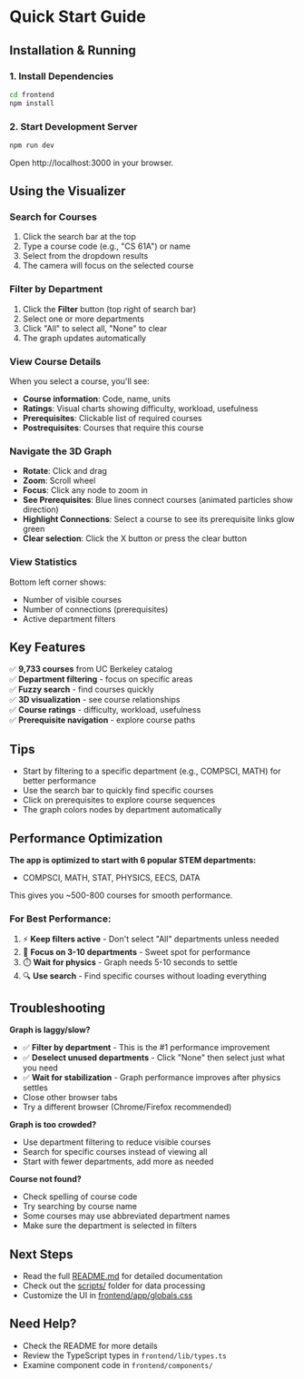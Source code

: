 # Quick Start Guide

## Installation & Running

### 1. Install Dependencies
```bash
cd frontend
npm install
```

### 2. Start Development Server
```bash
npm run dev
```

Open http://localhost:3000 in your browser.

## Using the Visualizer

### Search for Courses
1. Click the search bar at the top
2. Type a course code (e.g., "CS 61A") or name
3. Select from the dropdown results
4. The camera will focus on the selected course

### Filter by Department
1. Click the **Filter** button (top right of search bar)
2. Select one or more departments
3. Click "All" to select all, "None" to clear
4. The graph updates automatically

### View Course Details
When you select a course, you'll see:
- **Course information**: Code, name, units
- **Ratings**: Visual charts showing difficulty, workload, usefulness
- **Prerequisites**: Clickable list of required courses
- **Postrequisites**: Courses that require this course

### Navigate the 3D Graph
- **Rotate**: Click and drag
- **Zoom**: Scroll wheel
- **Focus**: Click any node to zoom in
- **See Prerequisites**: Blue lines connect courses (animated particles show direction)
- **Highlight Connections**: Select a course to see its prerequisite links glow green
- **Clear selection**: Click the X button or press the clear button

### View Statistics
Bottom left corner shows:
- Number of visible courses
- Number of connections (prerequisites)
- Active department filters

## Key Features

✅ **9,733 courses** from UC Berkeley catalog  
✅ **Department filtering** - focus on specific areas  
✅ **Fuzzy search** - find courses quickly  
✅ **3D visualization** - see course relationships  
✅ **Course ratings** - difficulty, workload, usefulness  
✅ **Prerequisite navigation** - explore course paths  

## Tips

- Start by filtering to a specific department (e.g., COMPSCI, MATH) for better performance
- Use the search bar to quickly find specific courses
- Click on prerequisites to explore course sequences
- The graph colors nodes by department automatically

## Performance Optimization

**The app is optimized to start with 6 popular STEM departments:**
- COMPSCI, MATH, STAT, PHYSICS, EECS, DATA

This gives you ~500-800 courses for smooth performance.

### For Best Performance:
1. ⚡ **Keep filters active** - Don't select "All" departments unless needed
2. 🎯 **Focus on 3-10 departments** - Sweet spot for performance
3. ⏱️ **Wait for physics** - Graph needs 5-10 seconds to settle
4. 🔍 **Use search** - Find specific courses without loading everything

## Troubleshooting

**Graph is laggy/slow?**
- ✅ **Filter by department** - This is the #1 performance improvement
- ✅ **Deselect unused departments** - Click "None" then select just what you need
- ✅ **Wait for stabilization** - Graph performance improves after physics settles
- Close other browser tabs
- Try a different browser (Chrome/Firefox recommended)

**Graph is too crowded?**
- Use department filtering to reduce visible courses
- Search for specific courses instead of viewing all
- Start with fewer departments, add more as needed

**Course not found?**
- Check spelling of course code
- Try searching by course name
- Some courses may use abbreviated department names
- Make sure the department is selected in filters

## Next Steps

- Read the full [README.md](README.md) for detailed documentation
- Check out the [scripts/](scripts/) folder for data processing
- Customize the UI in [frontend/app/globals.css](frontend/app/globals.css)

## Need Help?

- Check the README for more details
- Review the TypeScript types in `frontend/lib/types.ts`
- Examine component code in `frontend/components/`

